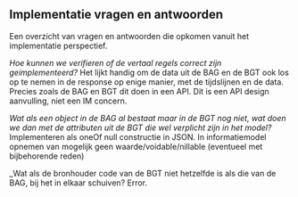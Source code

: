 ## Implementatie vragen en antwoorden

Een overzicht van vragen en antwoorden die opkomen vanuit het implementatie perspectief. 

_Hoe kunnen we verifieren of de vertaal regels correct zijn geimplementeerd?_ 
Het lijkt handig om de data uit de BAG en de BGT ook los op te nemen in de response op enige manier, met de tijdslijnen en de data. Precies zoals de BAG en BGT dit doen in een API. 
Dit is een API design aanvulling, niet een IM concern.  

_Wat als een object in de BAG al bestaat maar in de BGT nog niet, wat doen we dan met de attributen uit de BGT die wel verplicht zijn in het model?_ 
Implementeren als oneOf null constructie in JSON.
In informatiemodel opnemen van mogelijk geen waarde/voidable/nillable (eventueel met bijbehorende reden) 

_Wat als de bronhouder code van de BGT niet hetzelfde is als die van de BAG, bij het in elkaar schuiven? 
Error. 
